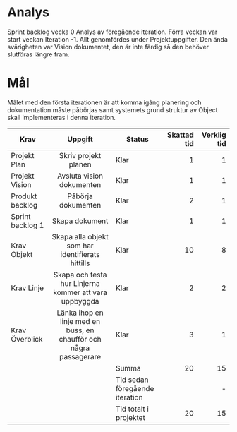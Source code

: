 # Analys

Sprint backlog vecka 0 Analys av föregående iteration. Förra veckan var start veckan Iteration -1. Allt genomfördes under Projektuppgifter. Den ända svårigheten var Vision dokumentet, den är inte färdig så den behöver slutföras längre fram.

# Mål
Målet med den första iterationen är att komma igång planering och dokumentation måste påbörjas samt systemets grund struktur av Object skall implementeras i denna iteration.

|**Krav**|**Uppgift**|**Status**|**Skattad tid**|**Verklig tid**|
|--------|:---------:|----------|--------------:|--------------:|
|Projekt Plan|Skriv projekt planen|Klar|1|1|
|Projekt Vision|Avsluta vision dokumenten|Klar|1|1|
|Produkt backlog| Påbörja dokumenten|Klar|2|1|
|Sprint backlog 1| Skapa dokument|Klar|1|1|
|Krav Objekt|Skapa alla objekt som har identifierats hittills|Klar|10|8|
|Krav Linje|Skapa och testa hur Linjerna kommer att vara uppbyggda|Klar|2|2|
|Krav Överblick| Länka ihop en linje med en buss, en chaufför och några passagerare|Klar|3|1|
| | |Summa|20|15|
| | |Tid sedan föregående iteration| | -|
| | |Tid totalt i projektet| 20| 15|